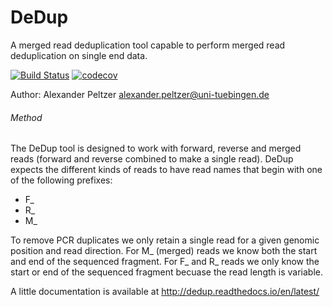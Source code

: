 # DeDup
A merged read deduplication tool capable to perform merged read deduplication on single end data. 

[![Build Status](https://lambda.informatik.uni-tuebingen.de/jenkins/buildStatus/icon?job=DeDup)](https://lambda.informatik.uni-tuebingen.de/jenkins/view/EAGER/job/DeDup/)
[![codecov](https://codecov.io/gh/apeltzer/DeDup/branch/master/graph/badge.svg)](https://codecov.io/gh/apeltzer/DeDup)


Author: Alexander Peltzer <alexander.peltzer@uni-tuebingen.de>

###### Method
The DeDup tool is designed to work with forward, reverse and merged reads (forward and reverse combined to make a single read).
DeDup expects the different kinds of reads to have read names that begin with one of the following prefixes:

- F_
- R_
- M_

To remove PCR duplicates we only retain a single read for a given genomic position and read direction. For M_ (merged) reads we know both the start and end of the sequenced fragment. For F_ and R_ reads we only know the start or end of the sequenced fragment becuase the read length is variable.

 
A little documentation is available at http://dedup.readthedocs.io/en/latest/
